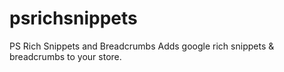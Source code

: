 # psrichsnippets
PS Rich Snippets and Breadcrumbs
Adds google rich snippets & breadcrumbs to your store.